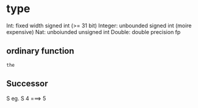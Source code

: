 # type
Int: fixed width signed int (>= 31 bit)
Integer: unbounded signed int (moire expensive)
Nat: unboiunded unsigned int 
Double: double precision fp

## ordinary function
`the`

## Successor
S
eg. S 4 ===> 5












